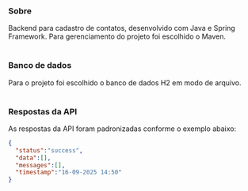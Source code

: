 ### Sobre
Backend para cadastro de contatos, desenvolvido com Java e Spring Framework. Para gerenciamento do projeto foi escolhido o Maven.
<br>
<br>

### Banco de dados
Para o projeto foi escolhido o banco de dados H2 em modo de arquivo.
<br>
<br>

### Respostas da API
As respostas da API foram padronizadas conforme o exemplo abaixo:

```json
{
  "status":"success",
  "data":[],
  "messages":[],
  "timestamp":"16-09-2025 14:50"
}
```
